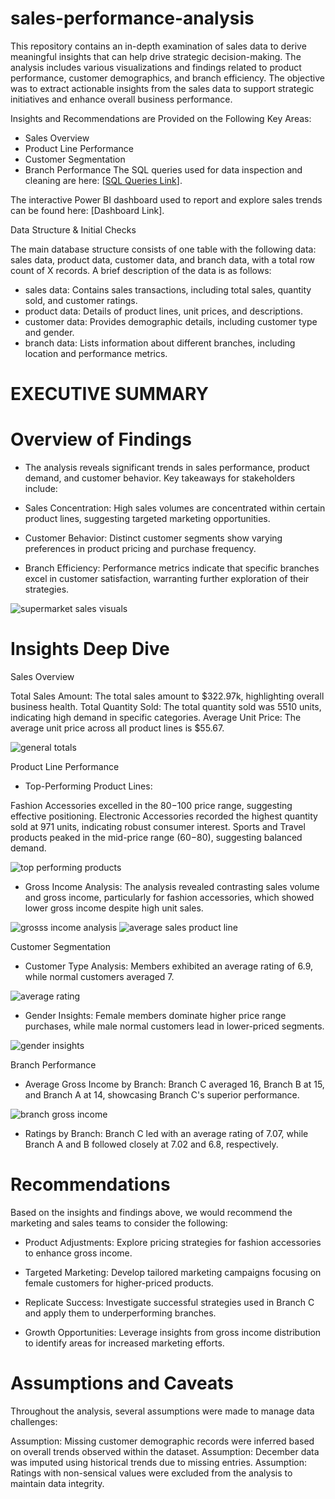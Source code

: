 # sales-performance-analysis
This repository contains an in-depth examination of sales data to derive meaningful insights that can help drive strategic decision-making. The analysis includes various visualizations and findings related to product performance, customer demographics, and branch efficiency.
The objective was to extract actionable insights from the sales data to support strategic initiatives and enhance overall business performance.



Insights and Recommendations are Provided on the Following Key Areas:

* Sales Overview
* Product Line Performance
* Customer Segmentation
* Branch Performance
The SQL queries used for data inspection and cleaning are here: [[SQL Queries Link](./supermarket_sales_sqlscript.sql)].

The interactive Power BI dashboard used to report and explore sales trends can be found here: [Dashboard Link].


Data Structure & Initial Checks

The main database structure consists of one table with the following data: sales data, product data, customer data, and branch data, with a total row count of X records. A brief description of the data is as follows:

* sales data: Contains sales transactions, including total sales, quantity sold, and customer ratings.
* product data: Details of product lines, unit prices, and descriptions.
* customer data: Provides demographic details, including customer type and gender.
* branch data: Lists information about different branches, including location and performance metrics.

# EXECUTIVE SUMMARY

# Overview of Findings

* The analysis reveals significant trends in sales performance, product demand, and customer behavior. Key takeaways for stakeholders include:

* Sales Concentration: High sales volumes are concentrated within certain product lines, suggesting targeted marketing opportunities.

* Customer Behavior: Distinct customer segments show varying preferences in product pricing and purchase frequency.

* Branch Efficiency: Performance metrics indicate that specific branches excel in customer satisfaction, warranting further exploration of their strategies.


![supermarket sales visuals](https://github.com/user-attachments/assets/bcb5b21a-a8e1-4ab2-8eca-cc3906b2669e)


# Insights Deep Dive

Sales Overview

Total Sales Amount: The total sales amount to $322.97k, highlighting overall business health.
Total Quantity Sold: The total quantity sold was 5510 units, indicating high demand in specific categories.
Average Unit Price: The average unit price across all product lines is $55.67.

![general totals](https://github.com/user-attachments/assets/e046cc36-bcf9-48a9-b55e-eeae80a55950)


Product Line Performance

* Top-Performing Product Lines:

Fashion Accessories excelled in the $80-$100 price range, suggesting effective positioning.
Electronic Accessories recorded the highest quantity sold at 971 units, indicating robust consumer interest.
Sports and Travel products peaked in the mid-price range ($60-$80), suggesting balanced demand.

![top performing products](https://github.com/user-attachments/assets/ecaca0da-edbe-4abd-9c7f-5f6b37221225)


* Gross Income Analysis: The analysis revealed contrasting sales volume and gross income, particularly for fashion accessories, which showed lower gross income despite high unit sales.

![grosss income analysis](https://github.com/user-attachments/assets/37ccdbf7-11d7-40e9-9525-ade44886c14f)
![average sales product line](https://github.com/user-attachments/assets/7247cc21-f8b4-4273-b85f-1dce4f572e4f)



Customer Segmentation

* Customer Type Analysis: Members exhibited an average rating of 6.9, while normal customers averaged 7.

![average rating ](https://github.com/user-attachments/assets/d3a1db20-d259-40be-abb8-bb1095ba862e)

* Gender Insights: Female members dominate higher price range purchases, while male normal customers lead in lower-priced segments.

![gender insights](https://github.com/user-attachments/assets/832ea446-9063-4655-bf06-d363fff6bb04)


Branch Performance

* Average Gross Income by Branch:
Branch C averaged 16, Branch B at 15, and Branch A at 14, showcasing Branch C's superior performance.

![branch gross income](https://github.com/user-attachments/assets/b9c169b5-c509-41c1-bba1-6e88a1e0fd0a)

* Ratings by Branch:
Branch C led with an average rating of 7.07, while Branch A and B followed closely at 7.02 and 6.8, respectively.

# Recommendations
Based on the insights and findings above, we would recommend the marketing and sales teams to consider the following:

* Product Adjustments: Explore pricing strategies for fashion accessories to enhance gross income.

* Targeted Marketing: Develop tailored marketing campaigns focusing on female customers for higher-priced products.

* Replicate Success: Investigate successful strategies used in Branch C and apply them to underperforming branches.

* Growth Opportunities: Leverage insights from gross income distribution to identify areas for increased marketing efforts.


# Assumptions and Caveats

Throughout the analysis, several assumptions were made to manage data challenges:

Assumption: Missing customer demographic records were inferred based on overall trends observed within the dataset.
Assumption: December data was imputed using historical trends due to missing entries.
Assumption: Ratings with non-sensical values were excluded from the analysis to maintain data integrity.
